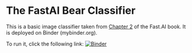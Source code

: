 # The FastAI Bear Classifier


This is a basic image classifier taken from [Chapter 2](https://github.com/fastai/fastbook/blob/master/02_production.ipynb) of the Fast.AI book. It is deployed on Binder (mybinder.org). 

To run it, click the following link: [![Binder](https://mybinder.org/badge_logo.svg)](https://mybinder.org/v2/gh/davisjs/basic-bear-detection/HEAD?urlpath=%2Fvoila%2Frender%2Fbear_detector.ipynb)

